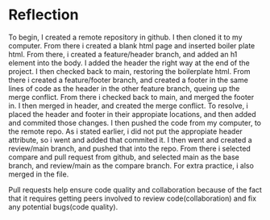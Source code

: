 # Reflection

To begin, I created a remote repository in github. I then cloned it to my computer. From there i created a blank html page and inserted boiler plate html. From there, i created a feature/header branch, and added an h1 element into the body. I added the header the right way at the end of the project. I then checked back to main, restoring the boilerplate html. From there i created a feature/footer branch, and created a footer in the same lines of code as the header in the other feature branch, queing up the merge conflict. From there i checked back to main, and merged the footer in. I then merged in header, and created the merge conflict. To resolve, i placed the header and footer in their appropiate locations, and then added and commited those changes. I then pushed the code from my computer, to the remote repo. As i stated earlier, i did not put the appropiate header attribute, so i went and added that commited it. I then went and created a review/main branch, and pushed that into the repo. From there i selected compare and pull request from github, and selected main as the base branch, and review/main as the compare branch. For extra practice, i also merged in the file. 

Pull requests help ensure code quality and collaboration because of the fact that it requires getting peers involved to review code(collaboration) and fix any potential bugs(code quality).
